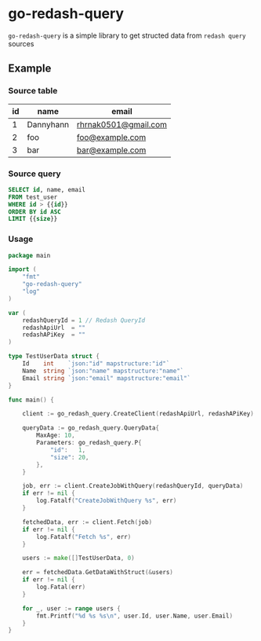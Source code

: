 # go-redash-query
`go-redash-query` is a simple library to get structed data from `redash query` sources


## Example

### Source table

| id | name       | email                |
|----|------------|----------------------|
| 1  | Dannyhann  | rhrnak0501@gmail.com |
| 2  | foo        | foo@example.com      |
| 3  | bar        | bar@example.com      |

### Source query
``` sql
SELECT id, name, email 
FROM test_user 
WHERE id > {{id}}
ORDER BY id ASC 
LIMIT {{size}}
```

### Usage

``` go
package main

import (
	"fmt"
	"go-redash-query"
	"log"
)

var (
	redashQueryId = 1 // Redash QueryId
	redashApiUrl  = ""
	redashAPiKey  = ""
)

type TestUserData struct {
	Id    int    `json:"id" mapstructure:"id"`
	Name  string `json:"name" mapstructure:"name"`
	Email string `json:"email" mapstructure:"email"`
}

func main() {

	client := go_redash_query.CreateClient(redashApiUrl, redashAPiKey)

	queryData := go_redash_query.QueryData{
		MaxAge: 10,
		Parameters: go_redash_query.P{
			"id":   1,
			"size": 20,
		},
	}

	job, err := client.CreateJobWithQuery(redashQueryId, queryData)
	if err != nil {
		log.Fatalf("CreateJobWithQuery %s", err)
	}

	fetchedData, err := client.Fetch(job)
	if err != nil {
		log.Fatalf("Fetch %s", err)
	}

	users := make([]TestUserData, 0)

	err = fetchedData.GetDataWithStruct(&users)
	if err != nil {
		log.Fatal(err)
	}

	for _, user := range users {
		fmt.Printf("%d %s %s\n", user.Id, user.Name, user.Email)
	}
}
```
